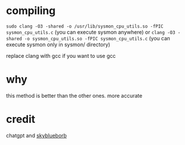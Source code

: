 # compiling
`sudo clang -O3 -shared -o /usr/lib/sysmon_cpu_utils.so -fPIC sysmon_cpu_utils.c` (you can execute sysmon anywhere) or `clang -O3 -shared -o sysmon_cpu_utils.so -fPIC sysmon_cpu_utils.c` (you can execute sysmon only in sysmon/ directory)

replace clang with gcc if you want to use gcc

# why
this method is better than the other ones. more accurate

# credit
chatgpt and [skyblueborb](https://github.com/Skyblueborb)
